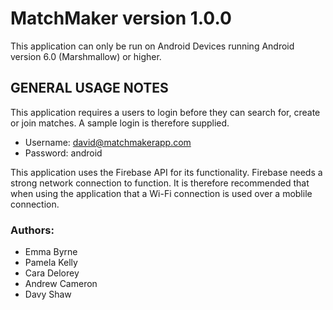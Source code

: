# MatchMaker version 1.0.0

This application can only be run on Android Devices running Android version 6.0 (Marshmallow) or higher.

GENERAL USAGE NOTES
--------------------
This application requires a users to login before they can search for, create or join matches.
A sample login is therefore supplied.
  - Username: david@matchmakerapp.com
  - Password: android

This application uses the Firebase API for its functionality. Firebase needs a strong network connection to function. It is therefore recommended that when using the application that a Wi-Fi connection is used over a moblile connection.


### Authors:
 - Emma Byrne
 - Pamela Kelly
 - Cara Delorey
 - Andrew Cameron
 - Davy Shaw
